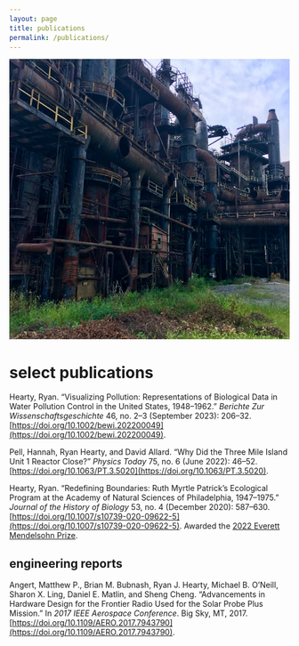 ```yaml
---
layout: page
title: publications
permalink: /publications/
---
```


![](/assets/publications.jpg)

# select publications

Hearty, Ryan. “Visualizing Pollution: Representations of Biological Data in Water Pollution Control in the United States, 1948–1962.” *Berichte Zur Wissenschaftsgeschichte* 46, no. 2–3 (September 2023): 206–32. [https://doi.org/10.1002/bewi.202200049](https://doi.org/10.1002/bewi.202200049).

Pell, Hannah, Ryan Hearty, and David Allard. “Why Did the Three Mile Island Unit 1 Reactor Close?” *Physics Today* 75, no. 6 (June 2022): 46–52. [https://doi.org/10.1063/PT.3.5020](https://doi.org/10.1063/PT.3.5020).

Hearty, Ryan. “Redefining Boundaries: Ruth Myrtle Patrick’s Ecological Program at the Academy of Natural Sciences of Philadelphia, 1947–1975.” *Journal of the History of Biology* 53, no. 4 (December 2020): 587–630. [https://doi.org/10.1007/s10739-020-09622-5](https://doi.org/10.1007/s10739-020-09622-5). Awarded the [2022 Everett Mendelsohn Prize](https://link.springer.com/article/10.1007/s10739-022-09668-7).

## engineering reports

Angert, Matthew P., Brian M. Bubnash, Ryan J. Hearty, Michael B. O’Neill, Sharon X. Ling, Daniel E. Matlin, and Sheng Cheng. “Advancements in Hardware Design for the Frontier Radio Used for the Solar Probe Plus Mission.” In *2017 IEEE Aerospace Conference*. Big Sky, MT, 2017. [https://doi.org/10.1109/AERO.2017.7943790](https://doi.org/10.1109/AERO.2017.7943790).
